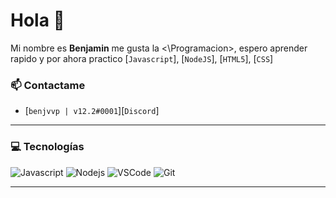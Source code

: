 # Hola 👋

Mi nombre es **Benjamin** me gusta la <\Programacion>, espero aprender rapido y por ahora practico [`Javascript`], [`NodeJS`], [`HTML5`], [`CSS`]

### 📫 Contactame

-  [`benjvvp | v12.2#0001`][`Discord`]

---

### 💻 Tecnologías
![Javascript](https://img.shields.io/static/v1?label=JavaScript&message=NEEEXT&style=for-the-badge&color=F7DF1E&logo=JavaScript)
![Nodejs](https://img.shields.io/static/v1?label=Nodejs&message=Nodesito&color=68a063&style=for-the-badge&logo=Node.js)
![VSCode](https://img.shields.io/static/v1?label=VSCode&message=Mi-Editor&style=for-the-badge&color=1FC0A7&logo=visual-studio-code)
![Git](https://img.shields.io/static/v1?label=GitHub&message=:O&style=for-the-badge&color=f34f29&logo=git)

---
